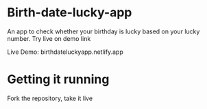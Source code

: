 # Birth-date-lucky-app 
An app to check whether your birthday is lucky based on your lucky number. Try live on demo link

Live Demo: birthdateluckyapp.netlify.app


# Getting it running
Fork the repository, take it live